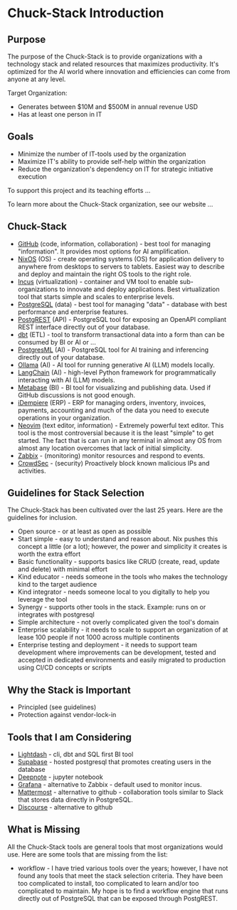 # Chuck-Stack Introduction

## Purpose
The purpose of the Chuck-Stack is to provide organizations with a technology stack and related resources that maximizes productivity. It's optimized for the AI world where innovation and efficiencies can come from anyone at any level.

Target Organization:
- Generates between $10M and $500M in annual revenue USD
- Has at least one person in IT

## Goals
- Minimize the number of IT-tools used by the organization
- Maximize IT's ability to provide self-help within the organization
- Reduce the organization's dependency on IT for strategic initiative execution

To support this project and its teaching efforts ...

To learn more about the Chuck-Stack organization, see our website ...

## Chuck-Stack
- [GitHub](https://github.com/) (code, information, collaboration) - best tool for managing "information". It provides most options for AI amplification.
- [NixOS](https://nixos.org/) (OS) - create operating systems (OS) for application delivery to anywhere from desktops to servers to tablets. Easiest way to describe and deploy and maintain the right OS tools to the right role.
- [Incus](https://linuxcontainers.org/incus/docs/main/) (virtualization) - container and VM tool to enable sub-organizations to innovate and deploy applications. Best virtualization tool that starts simple and scales to enterprise levels.
- [PostgreSQL](https://www.postgresql.org/) (data) - best tool for managing "data" - database with best performance and enterprise features.
- [PostgREST](https://postgrest.org/) (API) - PostgreSQL tool for exposing an OpenAPI compliant REST interface directly out of your database.
- [dbt](https://www.getdbt.com/) (ETL) - tool to transform transactional data into a form than can be consumed by BI or AI or ...
- [PostgresML](https://postgresml.org/) (AI) - PostgreSQL tool for AI training and inferencing directly out of your database.
- [Ollama](https://ollama.com/) (AI) - AI tool for running generative AI (LLM) models locally.
- [LangChain](https://www.langchain.com/) (AI) - high-level Python framework for programmatically interacting with AI (LLM) models.
- [Metabase](https://www.metabase.com/) (BI) - BI tool for visualizing and publishing data. Used if GitHub discussions is not good enough.
- [iDempiere](https://www.idempiere.org/) (ERP) - ERP for managing orders, inventory, invoices, payments, accounting and much of the data you need to execute operations in your organization.
- [Neovim](https://neovim.io/) (text editor, information) - Extremely powerful text editor. This tool is the most controversial because it is the least "simple" to get started. The fact that is can run in any terminal in almost any OS from almost any location overcomes that lack of initial simplicity.
- [Zabbix](https://www.zabbix.com/) - (monitoring) monitor resources and respond to events.
- [CrowdSec](https://www.crowdsec.net/) - (security) Proactively block known malicious IPs and activities.

## Guidelines for Stack Selection
The Chuck-Stack has been cultivated over the last 25 years. Here are the guidelines for inclusion.
- Open source - or at least as open as possible
- Start simple - easy to understand and reason about. Nix pushes this concept a little (or a lot); however, the power and simplicity it creates is worth the extra effort
- Basic functionality - supports basics like CRUD (create, read, update and delete) with minimal effort
- Kind educator - needs someone in the tools who makes the technology kind to the target audience
- Kind integrator - needs someone local to you digitally to help you leverage the tool
- Synergy - supports other tools in the stack. Example: runs on or integrates with postgresql
- Simple architecture - not overly complicated given the tool's domain
- Enterprise scalability - it needs to scale to support an organization of at lease 100 people if not 1000 across multiple continents
- Enterprise testing and deployment - it needs to support team development where improvements can be development, tested and accepted in dedicated environments and easily migrated to production using CI/CD concepts or scripts

## Why the Stack is Important
- Principled (see guidelines)
- Protection against vendor-lock-in

## Tools that I am Considering
- [Lightdash](https://www.lightdash.com/) - cli, dbt and SQL first BI tool
- [Supabase](https://supabase.com/) - hosted postgresql that promotes creating users in the database
- [Deepnote](https://deepnote.com/) - jupyter notebook
- [Grafana](https://grafana.com/) - alternative to Zabbix - default used to monitor incus.
- [Mattermost](https://mattermost.com/) - alternative to github - collaboration tools similar to Slack that stores data directly in PostgreSQL.
- [Discourse](https://www.discourse.org/) - alternative to github

## What is Missing
All the Chuck-Stack tools are general tools that most organizations would use. Here are some tools that are missing from the list:
- workflow - I have tried various tools over the years; however, I have not found any tools that meet the stack selection criteria. They have been too complicated to install, too complicated to learn and/or too complicated to maintain. My hope is to find a workflow engine that runs directly out of PostgreSQL that can be exposed through PostgREST.
